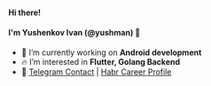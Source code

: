 #### Hi there! 
#### I'm Yushenkov Ivan (@yushman) 👋
- 🔭    I’m currently working on **Android development**
- 🔥    I’m interested in **Flutter, Golang Backend**
- 🚀    <a href="https://t.me/yush_man"  target="blank">Telegram Contact</a> | <a href="https://career.habr.com/chagiman"  target="blank">Habr Career Profile</a>
